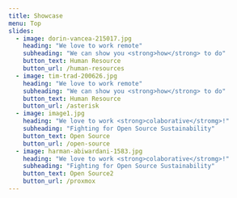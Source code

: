 ```yaml
---
title: Showcase
menu: Top
slides:
  - image: dorin-vancea-215017.jpg
    heading: "We love to work remote"
    subheading: "We can show you <strong>how</strong> to do"
    button_text: Human Resource
    button_url: /human-resources
  - image: tim-trad-200626.jpg
    heading: "We love to work remote"
    subheading: "We can show you <strong>how</strong> to do"
    button_text: Human Resource
    button_url: /asterisk
  - image: image1.jpg
    heading: "We love to work <strong>colaborative</stromg>!"
    subheading: "Fighting for Open Source Sustainability"
    button_text: Open Source
    button_url: /open-source
  - image: harman-abiwardani-1583.jpg
    heading: "We love to work <strong>colaborative</stromg>!"
    subheading: "Fighting for Open Source Sustainability"
    button_text: Open Source2
    button_url: /proxmox
---
```

